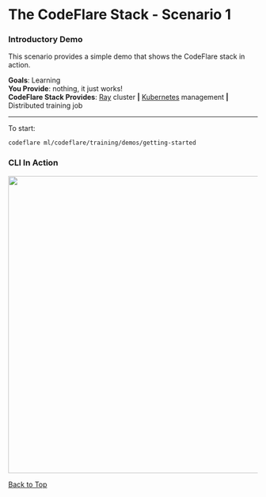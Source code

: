 # The CodeFlare Stack - Scenario 1

### Introductory Demo

This scenario provides a simple demo that shows the CodeFlare stack in action.

**Goals**: Learning<br>
**You Provide**: nothing, it just works! <br>
**CodeFlare Stack Provides**: [Ray](https://www.ray.io/) cluster **|** [Kubernetes](https://kubernetes.io/) management **|** Distributed training job

---

To start:

```shell
codeflare ml/codeflare/training/demos/getting-started
```

### CLI In Action

<a href="https://asciinema.org/a/518021" target="_blank"><img src="https://asciinema.org/a/518021.svg" width="600" /></a>

[Back to Top](README.md)
